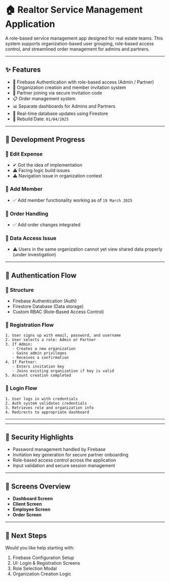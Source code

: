 

# 🏠 Realtor Service Management Application

A role-based service management app designed for real estate teams. This system supports organization-based user grouping, role-based access control, and streamlined order management for admins and partners.

---

## ✨ Features

* 🔐 Firebase Authentication with role-based access (Admin / Partner)
* 🏢 Organization creation and member invitation system
* 👥 Partner joining via secure invitation code
* 📋 Order management system
* 📊 Separate dashboards for Admins and Partners
* 🔄 Real-time database updates using Firestore
* 📅 Rebuild Date: `01/04/2025`

---

## 🚧 Development Progress

### 🔄 Edit Expense

* ✔ Got the idea of implementation
* ⚠ Facing logic build issues
* ⚠ Navigation issue in organization context

### 👥 Add Member

* ✅ Add member functionality working as of `19 March 2025`

### 🛒 Order Handling

* ✅ Add order changes integrated

### 🚫 Data Access Issue

* ⚠ Users in the same organization cannot yet view shared data properly (under investigation)

---

## 🔐 Authentication Flow

### 🔧 Structure

* Firebase Authentication (Auth)
* Firestore Database (Data storage)
* Custom RBAC (Role-Based Access Control)

### 🔁 Registration Flow

```
1. User signs up with email, password, and username
2. User selects a role: Admin or Partner
3. If Admin:
   - Creates a new organization
   - Gains admin privileges
   - Receives a confirmation
4. If Partner:
   - Enters invitation key
   - Joins existing organization if key is valid
5. Account creation completed
```

### 🔁 Login Flow

```
1. User logs in with credentials
2. Auth system validates credentials
3. Retrieves role and organization info
4. Redirects to appropriate dashboard
```

---


---

## 🔐 Security Highlights

* Password management handled by Firebase
* Invitation key generation for secure partner onboarding
* Role-based access control across the application
* Input validation and secure session management

---

## 📱 Screens Overview

* **Dashboard Screen**
* **Client Screen**
* **Employee Screen**
* **Order Screen**

---

## 🚀 Next Steps

Would you like help starting with:

1. Firebase Configuration Setup
2. UI: Login & Registration Screens
3. Role Selection Modal
4. Organization Creation Logic


